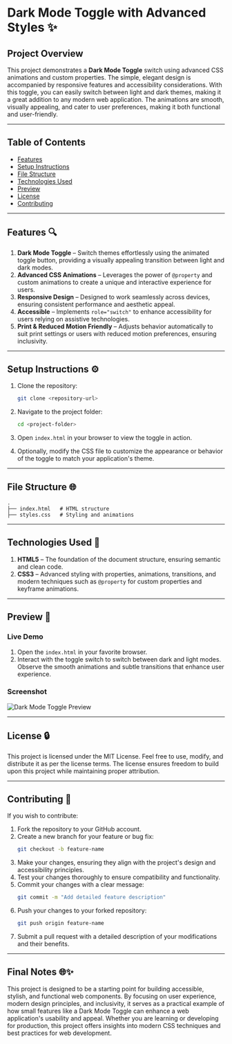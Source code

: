 # Dark Mode Toggle with Advanced Styles ✨

## Project Overview

This project demonstrates a **Dark Mode Toggle** switch using advanced CSS animations and custom properties. The simple, elegant design is accompanied by responsive features and accessibility considerations. With this toggle, you can easily switch between light and dark themes, making it a great addition to any modern web application. The animations are smooth, visually appealing, and cater to user preferences, making it both functional and user-friendly.

---

## Table of Contents

- [Features](#features)
- [Setup Instructions](#setup-instructions)
- [File Structure](#file-structure)
- [Technologies Used](#technologies-used)
- [Preview](#preview)
- [License](#license)
- [Contributing](#contributing)

---

## Features 🔍

1. **Dark Mode Toggle** – Switch themes effortlessly using the animated toggle button, providing a visually appealing transition between light and dark modes.
2. **Advanced CSS Animations** – Leverages the power of `@property` and custom animations to create a unique and interactive experience for users.
3. **Responsive Design** – Designed to work seamlessly across devices, ensuring consistent performance and aesthetic appeal.
4. **Accessible** – Implements `role="switch"` to enhance accessibility for users relying on assistive technologies.
5. **Print & Reduced Motion Friendly** – Adjusts behavior automatically to suit print settings or users with reduced motion preferences, ensuring inclusivity.

---

## Setup Instructions ⚙️

1. Clone the repository:

   ```bash
   git clone <repository-url>
   ```

2. Navigate to the project folder:

   ```bash
   cd <project-folder>
   ```

3. Open `index.html` in your browser to view the toggle in action.

4. Optionally, modify the CSS file to customize the appearance or behavior of the toggle to match your application's theme.

---

## File Structure 🌐

```
.
├── index.html   # HTML structure
├── styles.css   # Styling and animations
```

---

## Technologies Used 🚀

1. **HTML5** – The foundation of the document structure, ensuring semantic and clean code.
2. **CSS3** – Advanced styling with properties, animations, transitions, and modern techniques such as `@property` for custom properties and keyframe animations.

---

## Preview 🔄

### Live Demo

1. Open the `index.html` in your favorite browser.
2. Interact with the toggle switch to switch between dark and light modes. Observe the smooth animations and subtle transitions that enhance user experience.

### Screenshot

![Dark Mode Toggle Preview](https://via.placeholder.com/800x400)

---

## License 🔒

This project is licensed under the MIT License. Feel free to use, modify, and distribute it as per the license terms. The license ensures freedom to build upon this project while maintaining proper attribution.

---

## Contributing 🔎

If you wish to contribute:

1. Fork the repository to your GitHub account.
2. Create a new branch for your feature or bug fix:
   ```bash
   git checkout -b feature-name
   ```
3. Make your changes, ensuring they align with the project's design and accessibility principles.
4. Test your changes thoroughly to ensure compatibility and functionality.
5. Commit your changes with a clear message:
   ```bash
   git commit -m "Add detailed feature description"
   ```
6. Push your changes to your forked repository:
   ```bash
   git push origin feature-name
   ```
7. Submit a pull request with a detailed description of your modifications and their benefits.

---

## Final Notes 🌐✨

This project is designed to be a starting point for building accessible, stylish, and functional web components. By focusing on user experience, modern design principles, and inclusivity, it serves as a practical example of how small features like a Dark Mode Toggle can enhance a web application's usability and appeal. Whether you are learning or developing for production, this project offers insights into modern CSS techniques and best practices for web development.

